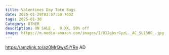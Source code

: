 ```yaml
---
title: Valentines Day Tote Bags
date: 2025-01-29T02:57:50.763Z
tags: 2025-01-30
Category: OTHER
description: ON SALE ,  9.XX, 50% off
image: https://m.media-amazon.com/images/I/812gbsrGyzL._AC_SL1500_.jpg
---
```

https://amzlink.to/az0MrQws5iYRe  AD